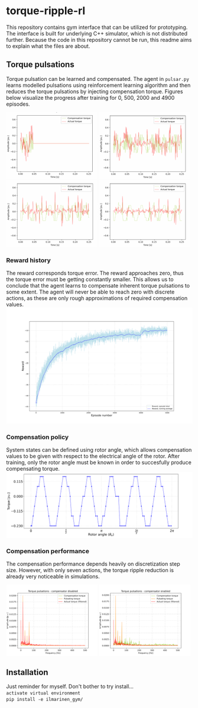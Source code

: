 # torque-ripple-rl
This repository contains gym interface that can be utilized for prototyping. The interface is built for underlying C++ simulator, which is not distributed further. Because the code in this repository cannot be run, this readme aims to explain what the files are about.

## Torque pulsations
Torque pulsation can be learned and compensated. The agent in `pulsar.py` learns modelled pulsations using reinforcement learning algorithm and then reduces the torque pulsations by injecting compensation torque. Figures below visualize the progress after training for 0, 500, 2000 and 4900 episodes.
<div>
    <img src="images/0-episodes.gif" width="49%" />
    <img src="images/500-episodes.gif" width="49%" /> 
    <img src="images/2000-episodes.gif" width="49%" />
    <img src="images/4900-episodes.gif" width="49%" />
</div>

### Reward history  
The reward corresponds torque error. The reward approaches zero, thus the torque error must be getting constantly smaller. This allows us to conclude that the agent learns to compensate inherent torque pulsations to some extent. The agent will never be able to reach zero with discrete actions, as these are only rough approximations of required compensation values.
![reward-history](images/reward-history.svg)

### Compensation policy  
System states can be defined using rotor angle, which allows compensation values to be given with respect to the electrical angle of the rotor. After training, only the rotor angle must be known in order to succesfully produce compensating torque.
![reward-history](images/compensation-pattern.svg)

### Compensation performance  
The compensation performance depends heavily on discretization step size. However, with only seven actions, the torque ripple reduction is already very noticeable in simulations.
<div>
    <img src="images/fft-compensator-disabled.svg" width="49%" />
    <img src="images/fft-compensator-enabled.svg" width="49%" /> 
</div>

## Installation
Just reminder for myself. Don't bother to try install...  
`activate virtual environment`  
`pip install -e ilmarinen_gym/`  

